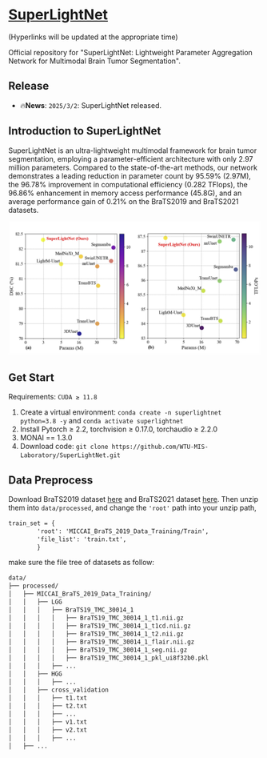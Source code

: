 # [SuperLightNet](https://github.com/WTU-MIS-Laboratory/SuperLightNet)

(Hyperlinks will be updated at the appropriate time)

Official repository for "SuperLightNet: Lightweight Parameter Aggregation Network for Multimodal Brain Tumor Segmentation".


## Release

-  🔥**News**: ```2025/3/2```: SuperLightNet released.


## Introduction to SuperLightNet

SuperLightNet is an ultra-lightweight multimodal framework for brain tumor segmentation, employing a parameter-efficient architecture with only 2.97 million parameters. Compared to the state-of-the-art methods, our network demonstrates a leading reduction in parameter count by 95.59\% (2.97M), the 96.78\% improvement in computational efficiency (0.282 TFlops), the 96.86\% enhancement in memory access performance (45.8G), and an average performance gain of 0.21\% on the BraTS2019 and BraTS2021 datasets.

![param](assets/param.png)


## Get Start

Requirements: `CUDA ≥ 11.8`

1. Create a virtual environment: `conda create -n superlightnet python=3.8 -y` and `conda activate superlightnet`
2. Install Pytorch ≥ 2.2, torchvision ≥ 0.17.0, torchaudio ≥ 2.2.0
3. MONAI == 1.3.0
4. Download code: `git clone https://github.com/WTU-MIS-Laboratory/SuperLightNet.git`

## Data Preprocess

Download BraTS2019 dataset [here](https://www.med.upenn.edu/cbica/brats-2019/) and BraTS2021 dataset [here](http://braintumorsegmentation.org/). Then unzip them into `data/processed`, and change the `'root'` path into your unzip path, 

```
train_set = {
        'root': 'MICCAI_BraTS_2019_Data_Training/Train',
        'file_list': 'train.txt',
        }
```


make sure the file tree of datasets as follow:


```
data/
├── processed/
│   ├── MICCAI_BraTS_2019_Data_Training/
│   │   ├── LGG
│   │   │   ├── BraTS19_TMC_30014_1
│   │   │   │	├── BraTS19_TMC_30014_1_t1.nii.gz
│   │   │   │	├── BraTS19_TMC_30014_1_t1cd.nii.gz
│   │   │   │	├── BraTS19_TMC_30014_1_t2.nii.gz
│   │   │   │	├── BraTS19_TMC_30014_1_flair.nii.gz
│   │   │   │	├── BraTS19_TMC_30014_1_seg.nii.gz
│   │   │   │	├── BraTS19_TMC_30014_1_pkl_ui8f32b0.pkl
│   │   │   ├── ...
│   │   ├── HGG
│   │   │   ├── ...
│   │   ├── cross_validation
│   │	│	├── t1.txt
│   │	│	├── t2.txt
│   │	│	├── ...
│   │	│	├── v1.txt
│   │	│	├── v2.txt
│   │	│	├── ...
│   ├── ...
```
